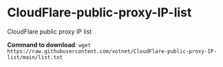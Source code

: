 # CloudFlare-public-proxy-IP-list
CloudFlare public proxy IP list



**Command to download**: ```wget https://raw.githubusercontent.com/xotnet/CloudFlare-public-proxy-IP-list/main/list.txt```
